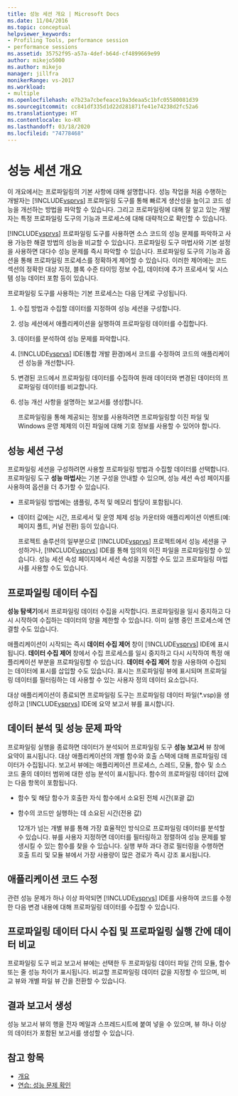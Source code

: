 ```yaml
---
title: 성능 세션 개요 | Microsoft Docs
ms.date: 11/04/2016
ms.topic: conceptual
helpviewer_keywords:
- Profiling Tools, performance session
- performance sessions
ms.assetid: 35752f95-a57a-4def-b64d-cf4899669e99
author: mikejo5000
ms.author: mikejo
manager: jillfra
monikerRange: vs-2017
ms.workload:
- multiple
ms.openlocfilehash: e7b23a7cbefeace19a3deaa5c1bfc05580081d39
ms.sourcegitcommit: cc841df335d1d22d281871fe41e74238d2fc52a6
ms.translationtype: HT
ms.contentlocale: ko-KR
ms.lasthandoff: 03/18/2020
ms.locfileid: "74778468"
---
```

# <a name="performance-session-overview"></a>성능 세션 개요
이 개요에서는 프로파일링의 기본 사항에 대해 설명합니다. 성능 작업을 처음 수행하는 개발자는 [!INCLUDE[vsprvs](../code-quality/includes/vsprvs_md.md)] 프로파일링 도구를 통해 빠르게 생산성을 높이고 코드 성능을 개선하는 방법을 파악할 수 있습니다. 그리고 프로파일링에 대해 잘 알고 있는 개발자는 특정 프로파일링 도구의 기능과 프로세스에 대해 대략적으로 확인할 수 있습니다.

 [!INCLUDE[vsprvs](../code-quality/includes/vsprvs_md.md)] 프로파일링 도구를 사용하면 소스 코드의 성능 문제를 파악하고 사용 가능한 해결 방법의 성능을 비교할 수 있습니다. 프로파일링 도구 마법사와 기본 설정을 사용하면 대다수 성능 문제를 즉시 파악할 수 있습니다. 프로파일링 도구의 기능과 옵션을 통해 프로파일링 프로세스를 정확하게 제어할 수 있습니다. 이러한 제어에는 코드 섹션의 정확한 대상 지정, 블록 수준 타이밍 정보 수집, 데이터에 추가 프로세서 및 시스템 성능 데이터 포함 등이 있습니다.

 프로파일링 도구를 사용하는 기본 프로세스는 다음 단계로 구성됩니다.

1. 수집 방법과 수집할 데이터를 지정하여 성능 세션을 구성합니다.

2. 성능 세션에서 애플리케이션을 실행하여 프로파일링 데이터를 수집합니다.

3. 데이터를 분석하여 성능 문제를 파악합니다.

4. [!INCLUDE[vsprvs](../code-quality/includes/vsprvs_md.md)] IDE(통합 개발 환경)에서 코드를 수정하여 코드의 애플리케이션 성능을 개선합니다.

5. 변경된 코드에서 프로파일링 데이터를 수집하여 원래 데이터와 변경된 데이터의 프로파일링 데이터를 비교합니다.

6. 성능 개선 사항을 설명하는 보고서를 생성합니다.

   프로파일링을 통해 제공되는 정보를 사용하려면 프로파일링할 이진 파일 및 Windows 운영 체제의 이진 파일에 대해 기호 정보를 사용할 수 있어야 합니다.

## <a name="configure-the-performance-session"></a>성능 세션 구성
 프로파일링 세션을 구성하려면 사용할 프로파일링 방법과 수집할 데이터를 선택합니다. 프로파일링 도구 **성능 마법사**는 기본 구성을 안내할 수 있으며, 성능 세션 속성 페이지를 사용하여 옵션을 더 추가할 수 있습니다.

- 프로파일링 방법에는 샘플링, 추적 및 메모리 할당이 포함됩니다.

- 데이터 값에는 시간, 프로세서 및 운영 체제 성능 카운터와 애플리케이션 이벤트(예: 페이지 폴트, 커널 전환) 등이 있습니다.

  프로젝트 솔루션의 일부분으로 [!INCLUDE[vsprvs](../code-quality/includes/vsprvs_md.md)] 프로젝트에서 성능 세션을 구성하거나, [!INCLUDE[vsprvs](../code-quality/includes/vsprvs_md.md)] IDE를 통해 임의의 이진 파일을 프로파일링할 수 있습니다. 성능 세션 속성 페이지에서 세션 속성을 지정할 수도 있고 프로파일링 마법사를 사용할 수도 있습니다.

## <a name="collect-profiling-data"></a>프로파일링 데이터 수집
 **성능 탐색기**에서 프로파일링 데이터 수집을 시작합니다. 프로파일링을 일시 중지하고 다시 시작하여 수집하는 데이터의 양을 제한할 수 있습니다. 이미 실행 중인 프로세스에 연결할 수도 있습니다.

 애플리케이션이 시작되는 즉시 **데이터 수집 제어** 창이 [!INCLUDE[vsprvs](../code-quality/includes/vsprvs_md.md)] IDE에 표시됩니다. **데이터 수집 제어** 창에서 수집 프로세스를 일시 중지하고 다시 시작하여 특정 애플리케이션 부분을 프로파일링할 수 있습니다. **데이터 수집 제어** 창을 사용하여 수집되는 데이터에 표시를 삽입할 수도 있습니다. 표시는 프로파일링 뷰에 표시되며 프로파일링 데이터를 필터링하는 데 사용할 수 있는 사용자 정의 데이터 요소입니다.

 대상 애플리케이션이 종료되면 프로파일링 도구는 프로파일링 데이터 파일(*.vsp)을 생성하고 [!INCLUDE[vsprvs](../code-quality/includes/vsprvs_md.md)] IDE에 요약 보고서 뷰를 표시합니다.

## <a name="analyze-the-data-and-identify-performance-issues"></a>데이터 분석 및 성능 문제 파악
 프로파일링 실행을 종료하면 데이터가 분석되어 프로파일링 도구 **성능 보고서** 뷰 창에 요약이 표시됩니다. 대상 애플리케이션의 개별 함수와 호출 스택에 대해 프로파일링 데이터가 수집됩니다. 보고서 뷰에는 애플리케이션 프로세스, 스레드, 모듈, 함수 및 소스 코드 줄의 데이터 범위에 대한 성능 분석이 표시됩니다. 함수의 프로파일링 데이터 값에는 다음 항목이 포함됩니다.

- 함수 및 해당 함수가 호출한 자식 함수에서 소요된 전체 시간(포괄 값)

- 함수의 코드만 실행하는 데 소요된 시간(전용 값)

  12개가 넘는 개별 뷰를 통해 가장 효율적인 방식으로 프로파일링 데이터를 분석할 수 있습니다. 뷰를 사용자 지정하면 데이터를 필터링하고 정렬하여 성능 문제를 발생시킬 수 있는 함수를 찾을 수 있습니다. 실행 부하 과다 경로 필터링을 수행하면 호출 트리 및 모듈 뷰에서 가장 사용량이 많은 경로가 즉시 강조 표시됩니다.

## <a name="modify-the-application-code"></a>애플리케이션 코드 수정
 관련 성능 문제가 하나 이상 파악되면 [!INCLUDE[vsprvs](../code-quality/includes/vsprvs_md.md)] IDE를 사용하여 코드를 수정한 다음 변경 내용에 대해 프로파일링 데이터를 수집할 수 있습니다.

## <a name="collect-profiling-data-again-and-compare-the-data-between-the-profiling-runs"></a>프로파일링 데이터 다시 수집 및 프로파일링 실행 간에 데이터 비교
 프로파일링 도구 비교 보고서 뷰에는 선택한 두 프로파일링 데이터 파일 간의 모듈, 함수 또는 줄 성능 차이가 표시됩니다. 비교할 프로파일링 데이터 값을 지정할 수 있으며, 비교 뷰와 개별 파일 뷰 간을 전환할 수 있습니다.

## <a name="generate-a-report-of-the-results"></a>결과 보고서 생성
 성능 보고서 뷰의 행을 전자 메일과 스프레드시트에 붙여 넣을 수 있으며, 뷰 하나 이상의 데이터가 포함된 보고서를 생성할 수 있습니다.

## <a name="see-also"></a>참고 항목
- [개요](../profiling/overviews-performance-tools.md)
- [연습: 성능 문제 확인](beginners-guide-to-cpu-sampling.md)
